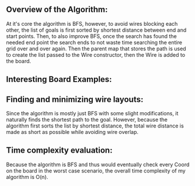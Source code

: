 <h2>Overview of the Algorithm:</h2>
<p>At it's core the algorithm is BFS, however, to avoid 
wires blocking each other, the list of goals is first
sorted by shortest distance between end and start points.
Then, to also improve BFS, once the search has found the 
needed end point the search ends to not waste time 
searching the entire grid over and over again. Then
the parent map that stores the path is used to create
the list passed to the Wire constructor, then the Wire
is added to the board.
</p>
<h2> Interesting Board Examples:</h2>
<p> </p>
<h2> Finding and minimizing wire layouts: </h2>
<p> Since the algorithm is mostly just BFS with some 
slight modifications, it naturally finds the shortest
path to the goal. However, because the algorithm first
sorts the list by shortest distance, the total wire
distance is made as short as possible while avoiding wire overlap.</p>
<h2>Time complexity evaluation:</h2>
<p> Because the algorithm is BFS and thus would eventually
check every Coord on the board in the worst case scenario,
the overall time complexity of my algorithm is O(n).</p>
